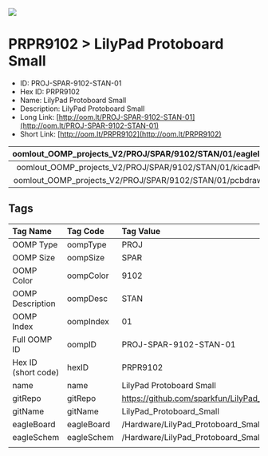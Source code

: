 


  
![][im]
# PRPR9102 > LilyPad Protoboard Small

- ID: PROJ-SPAR-9102-STAN-01
- Hex ID: PRPR9102
- Name: LilyPad Protoboard Small
- Description: LilyPad Protoboard Small
- Long Link: [http://oom.lt/PROJ-SPAR-9102-STAN-01](http://oom.lt/PROJ-SPAR-9102-STAN-01)
- Short Link: [http://oom.lt/PRPR9102](http://oom.lt/PRPR9102)
  

|oomlout_OOMP_projects_V2/PROJ/SPAR/9102/STAN/01/eagleImage.png|oomlout_OOMP_projects_V2/PROJ/SPAR/9102/STAN/01/eagleSchemImage.png|oomlout_OOMP_projects_V2/PROJ/SPAR/9102/STAN/01/kicadPcb3dFront.png|oomlout_OOMP_projects_V2/PROJ/SPAR/9102/STAN/01/kicadPcb3dBack.png|
| :---: | :---: | :---: | :---: |
|oomlout_OOMP_projects_V2/PROJ/SPAR/9102/STAN/01/kicadPcb3d.png|oomlout_OOMP_projects_V2/PROJ/SPAR/9102/STAN/01/bomBack.png|oomlout_OOMP_projects_V2/PROJ/SPAR/9102/STAN/01/bomFront.png|oomlout_OOMP_projects_V2/PROJ/SPAR/9102/STAN/01/pcbdraw.svg|
|oomlout_OOMP_projects_V2/PROJ/SPAR/9102/STAN/01/pcbdrawBack.svg||||

## Tags
  

|Tag Name|Tag Code|Tag Value|
| :--- | :--- | :--- |
|OOMP Type|oompType|PROJ|
|OOMP Size|oompSize|SPAR|
|OOMP Color|oompColor|9102|
|OOMP Description|oompDesc|STAN|
|OOMP Index|oompIndex|01|
|Full OOMP ID|oompID|PROJ-SPAR-9102-STAN-01|
|Hex ID (short code)|hexID|PRPR9102|
|name|name|LilyPad Protoboard Small|
|gitRepo|gitRepo|https://github.com/sparkfun/LilyPad_Protoboard_Small|
|gitName|gitName|LilyPad_Protoboard_Small|
|eagleBoard|eagleBoard|/Hardware/LilyPad_Protoboard_Small.brd|
|eagleSchem|eagleSchem|/Hardware/LilyPad_Protoboard_Small.sch|
||||



[im]: PROJ/SPAR/9102/STAN/01/kicadPcb3d_450.png
